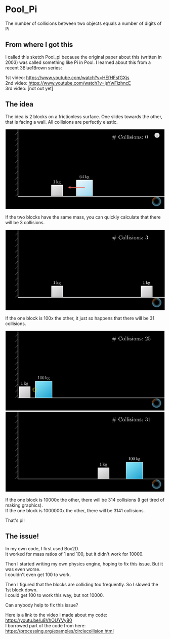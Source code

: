 # Pool_Pi
The number of collisions between two objects equals a number of digits of Pi 

## From where I got this
I called this sketch Pool_pi because the original paper about this (written in 2003) was called something like Pi in Pool. I learned about this from a recent 3Blue1Brown series:

1st video: https://www.youtube.com/watch?v=HEfHFsfGXjs   
2nd video: https://www.youtube.com/watch?v=jsYwFizhncE   
3rd video: [not out yet]

## The idea
The idea is 2 blocks on a frictionless surface. One slides towards the other, that is facing a wall. All collisions are perfectly elastic.

![Graphic0](collision_counting_graphic0.png)

If the two blocks have the same mass, you can quickly calculate that there will be 3 collisions.

![Graphic1](collision_counting_graphic1.png)

If the one block is 100x the other, it just so happens that there will be 31 collisions.

![Graphic2](collision_counting_graphic2.png)
![Graphic3](collision_counting_graphic3.png)

If the one block is 10000x the other, there will be 314 collisions (I get tired of making graphics).  
If the one block is 1000000x the other, there will be 3141 collisions.

That's pi!

## The issue!

In my own code, I first used Box2D.  
It worked for mass ratios of 1 and 100, but it didn't work for 10000.

Then I started writing my own physics engine, hoping to fix this issue. But it was even worse.  
I couldn't even get 100 to work.

Then I figured that the blocks are colliding too frequently. So I slowed the 1st block down.  
I could get 100 to work this way, but not 10000.

Can anybody help to fix this issue?



Here is a link to the video I made about my code: https://youtu.be/u8VhOUYVy80  
I borrowed part of the code from here: https://processing.org/examples/circlecollision.html
